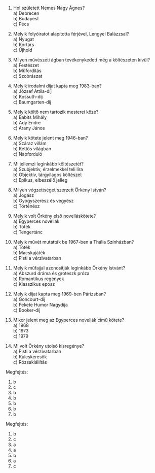 1. Hol született Nemes Nagy Ágnes?  
   a) Debrecen  
   b) Budapest  
   c) Pécs  

2. Melyik folyóiratot alapította férjével, Lengyel Balázzsal?  
   a) Nyugat  
   b) Kortárs  
   c) Újhold  

3. Milyen művészeti ágban tevékenykedett még a költészeten kívül?  
   a) Festészet  
   b) Műfordítás  
   c) Szobrászat  

4. Melyik irodalmi díjat kapta meg 1983-ban?  
   a) József Attila-díj  
   b) Kossuth-díj  
   c) Baumgarten-díj  

5. Melyik költő nem tartozik mesterei közé?  
   a) Babits Mihály  
   b) Ady Endre  
   c) Arany János  

6. Melyik kötete jelent meg 1946-ban?  
   a) Száraz villám  
   b) Kettős világban  
   c) Napforduló  

7. Mi jellemzi leginkább költészetét?  
   a) Szubjektív, érzelmekkel teli líra  
   b) Objektív, tárgyilagos költészet  
   c) Epikus, elbeszélő jelleg  

8. Milyen végzettséget szerzett Örkény István?  
   a) Jogász  
   b) Gyógyszerész és vegyész  
   c) Történész  

2. Melyik volt Örkény első novelláskötete?  
   a) Egyperces novellák  
   b) Tóték  
   c) Tengertánc  

3. Melyik művét mutatták be 1967-ben a Thália Színházban?  
   a) Tóték  
   b) Macskajáték  
   c) Pisti a vérzivatarban  

4. Melyik műfajjal azonosítják leginkább Örkény Istvánt?  
   a) Abszurd dráma és groteszk próza  
   b) Romantikus regények  
   c) Klasszikus eposz  

5. Melyik díjat kapta meg 1969-ben Párizsban?  
   a) Goncourt-díj  
   b) Fekete Humor Nagydíja  
   c) Booker-díj  

6. Mikor jelent meg az Egyperces novellák című kötete?  
   a) 1968  
   b) 1973  
   c) 1979  

7. Mi volt Örkény utolsó kisregénye?  
   a) Pisti a vérzivatarban  
   b) Kulcskeresők  
   c) Rózsakiállítás  

Megfejtés:  
1) b  
2) c  
3) b  
4) b  
5) b  
6) b  
7) b  

Megfejtés:  
1) b  
2) c  
3) a  
4) a  
5) b  
6) a  
7) c  

